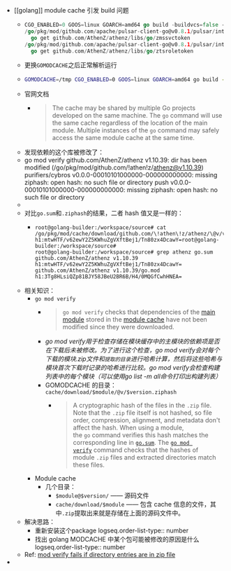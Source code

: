 - [[golang]] module cache 引发 build 问题
	- ```go
	  CGO_ENABLED=0 GOOS=linux GOARCH=amd64 go build -buildvcs=false -o guild-management-http-logic ./
	  /go/pkg/mod/github.com/apache/pulsar-client-go@v0.8.1/pulsar/internal/auth/athenz.go:30:2: no required module provides package github.com/AthenZ/athenz/libs/go/zmssvctoken; to add it:
	  	go get github.com/AthenZ/athenz/libs/go/zmssvctoken
	  /go/pkg/mod/github.com/apache/pulsar-client-go@v0.8.1/pulsar/internal/auth/athenz.go:31:2: no required module provides package github.com/AthenZ/athenz/libs/go/ztsroletoken; to add it:
	  	go get github.com/AthenZ/athenz/libs/go/ztsroletoken
	  ```
	- 更换`GOMODCACHE`之后正常解析运行
	- ```bash
	  GOMODCACHE=/tmp CGO_ENABLED=0 GOOS=linux GOARCH=amd64 go build -buildvcs=false -o guild-management-http-logic ./
	  ```
	- 官网文档
		- > The cache may be shared by multiple Go projects developed on the same machine. The `go` command will use the same cache regardless of the location of the main module. Multiple instances of the `go` command may safely access the same module cache at the same time.
	- 发现依赖的这个库被修改了：
	- go mod verify
	  github.com/AthenZ/athenz v1.10.39: dir has been modified (/go/pkg/mod/github.com/!athen!z/athenz@v1.10.39)
	  purifiers/cybros v0.0.0-00010101000000-000000000000: missing ziphash: open hash: no such file or directory
	  push v0.0.0-00010101000000-000000000000: missing ziphash: open hash: no such file or directory
	-
	- 对比`go.sum`和`.ziphash`的结果，二者 hash 值又是一样的：
		- ```
		  root@golang-builder:/workspace/source# cat /go/pkg/mod/cache/download/github.com/\!athen\!z/athenz/\@v/v1.10.39.ziphash
		  h1:mtwHTF/v62ewY2Z5KWhuZgVXftBej1/Tn80zx4DcawY=root@golang-builder:/workspace/source#
		  root@golang-builder:/workspace/source# grep athenz go.sum
		  github.com/AthenZ/athenz v1.10.39 h1:mtwHTF/v62ewY2Z5KWhuZgVXftBej1/Tn80zx4DcawY=
		  github.com/AthenZ/athenz v1.10.39/go.mod h1:3Tg8HLsiQZp81BJY58JBeU2BR6B/H4/0MQGfCwhHNEA=
		  ```
	- 相关知识：
		- `go mod verify`
			- >`go mod verify` checks that dependencies of the [main module](https://go.dev/ref/mod#glos-main-module) stored in the [module cache](https://go.dev/ref/mod#glos-module-cache) have not been modified since they were downloaded.
			- *go mod verify用于检查存储在模块缓存中的主模块的依赖项是否在下载后未被修改。为了进行这个检查，go mod verify会对每个下载的模块.zip文件和`提取的目录`进行哈希计算，然后将这些哈希与模块首次下载时记录的哈希进行比较。go mod verify会检查构建列表中的每个模块（可以使用go list -m all命令打印出构建列表）*
			- GOMODCACHE 的目录：`cache/download/$module/@v/$version.ziphash`
				- > A cryptographic hash of the files in the `.zip` file. Note that the `.zip` file itself is not hashed, so file order, compression, alignment, and metadata don't affect the hash. When using a module, the `go` command verifies this hash matches the corresponding line in [`go.sum`](https://go.dev/ref/go-sum-files). The [`go mod verify`](https://go.dev/ref/mod#go-mod-verify) command checks that the hashes of module `.zip` files and extracted directories match these files.
		- Module cache
			- 几个目录：
				- `$module@$version/` —— 源码文件
				- `cache/download/$module` —— 包含 cache 信息的文件，其中`.zip`提取出来就是存储在上面的源码文件中。
	- 解决思路：
		- 重新安装这个package
		  logseq.order-list-type:: number
		- 找出 golang MODCACHE 中某个包可能被修改的原因是什么
		  logseq.order-list-type:: number
	- Ref: [mod verify fails if directory entries are in zip file ](https://github.com/golang/go/issues/53448)
-